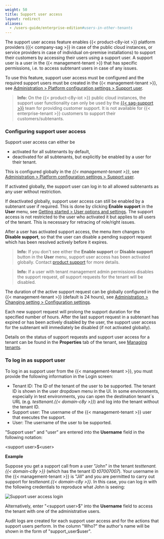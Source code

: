 ```yaml
---
weight: 50
title: Support user access
layout: redirect
aliases:
  - /users-guide/enterprise-edition#users-in-other-tenants
---
```


The support user access feature enables {{< product-c8y-iot >}} platform providers ({{< company-sag >}} in case of the public cloud instances, or service providers in case of individual on-premise installations) to support their customers by accessing their users using a support user. A support user is a user in the {{< management-tenant >}} that has specific permissions, i.e. to access subtenant users in case of any issues.

To use this feature, support user access must be configured and the required support users must be created in the {{< management-tenant >}}, see [Administration > Platform configuration settings > Support user](/users-guide/administration/#config-support-users).

> **Info:** On the {{< product-c8y-iot >}} public cloud instances, the support user functionality can only be used by the [{{< sag-support >}}](/welcome/contacting-support/) team for providing customer support. It is not available for {{< enterprise-tenant >}} customers to support their customers/subtenants.

<a name="configuring-support-access"></a>
### Configuring support user access

Support user access can either be

* activated for all subtenants by default,
* deactivated for all subtenants, but explicitly be enabled by a user for their tenant.

This is configured globally in the *{{< management-tenant >}}*, see [Administration > Platform configuration settings > Support user](/users-guide/administration/#config-support-users).


If activated globally, the support user can log in to all allowed subtenants as any user without restriction.

If deactivated globally, support user access can still be enabled by a subtenant user if required. This is done by clicking **Enable support** in the **User** menu, see [Getting started > User options and settings](/users-guide/getting-started/#user-settings). The support access is not restricted to the user who activated it but applies to all users of the tenant. This is necessary for retracing of role/right issues.

After a user has activated support access, the menu item changes to **Disable support**, so that the user can disable a pending support request which has been resolved actively before it expires.

> **Info:** If you don't see either the **Enable support** or **Disable support** button in the **User** menu, support user access has been activated globally. Contact [product support](/welcome/contacting-support/) for more details.

> **Info:** If a user with tenant management admin permissions disables the support request, *all* support requests for the tenant will be disabled.

The duration of the active support request can be globally configured in the {{< management-tenant >}} (default is 24 hours), see [Administration > Changing setting > Configuration settings](/users-guide/administration/#config-platform).

Each new support request will prolong the support duration for the specified number of hours. After the last support request in a subtenant has expired or has been actively disabled by the user, the support user access for the subtenant will immediately be disabled (if not activated globally).

Details on the status of support requests and support user access for a tenant can be found in the **Properties** tab of the tenant, see [Managing tenants](/users-guide/enterprise-tenant#managing-tenants).

### To log in as support user

To log in as support user from the {{< management-tenant >}}, you must provide the following information in the Login screen:

* Tenant ID:  The ID of the tenant of the user to be supported. The tenant ID is shown in the user dropdown menu in the UI. In some environments, especially in test environments, you can open the destination tenant´s URL (e.g. *testtenant.{{< domain-c8y >}}*) and log into the tenant without the tenant ID.
* Support user: The username of the {{< management-tenant >}} user that executes the support.
* User: The username of the user to be supported.

"Support user" and "user" are entered into the **Username** field in the following notation:

&#60;support user>&#36;&#60;user>

**Example**

Suppose you get a support call from a user "John" in the tenant *testtenant.{{< domain-c8y >}}* (which has the tenant ID *t07007007*). Your username in the {{< management-tenant >}} is "Jill" and you are permitted to carry out support for *testtenant.{{< domain-c8y >}}*. In this case, you can log in with the following credentials to reproduce what John is seeing:

![Support user access login](/images/users-guide/enterprise-tenant/et-support-user-access.png)

Alternatively, enter "&#60;support user>&#36;" into the **Username** field to access the tenant with one of the administrative users.

Audit logs are created for each support user access and for the actions that support users perform. In the column "Who?" the author's name will be shown in the form of "support_user$user".
